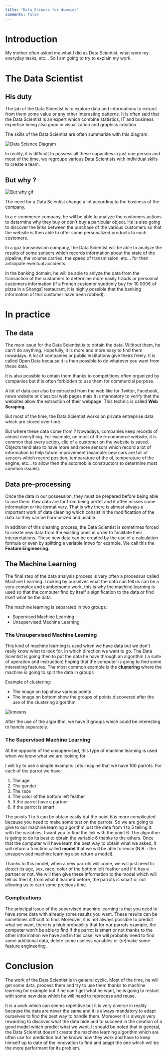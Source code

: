 ```yaml
---
title: "Data Science for dummies"
comments: false
---
```


# Introduction

My mother often asked me what I did as Data Scientist, what were my everyday tasks, etc... So I am going to try to explain my work.


# The Data Scientist

## His duty
The job of the Data Scientist is to explore data and informations to extract from them some value or any other interesting patterns.
It is often said that the Data Scientist is an expert which combine statistics, IT and business expertise being also good in visualization and graphics creation.

The skills of the Data Scientist are often summarize with this diagram:

![Data Science Diagram]({{site.baseurl}}/assets/Data_Science_VD.png)

In reality, it is difficult to possess all these capacities in just one person and most of the time, we regroupe various Data Scientists with individual skills to create a team.


## But why ?
![But why gif]({{site.baseurl}}/images/giphy.gif)

The need for a Data Scientist change a lot according to the business of the company.

In a e-commerce company, he will be able to analyze the customers actions to determine why they buy or don't buy a particular object. He is also going to discover the links between the purchase of the various customers so that the website is then able to offer some personalized products to each customers.

In a gaz transmission company, the Data Scientist will be able to analyze the results of some sensors which records information about the state of the pipeline, the volume carried, the speed of transmission, etc... for then anticipate eventual accidents.

In the banking domain, he will be able to anlyze the data from the transaction of the customers to determine more easily frauds or personnal customers information (if a French customer suddenly buy for 10 000€ of pizza in a Shangaï restaurant, it is highly possible that the banking information of this customer have been robbed).

# In practice

## The data
The main issue for the Data Scientist is to obtain the data. Without them, he can't do anything. Hopefully, it is more and more easy to find them nowadays. A lot of companies or public institutions give theirs freely. It is called Open Data because it is then possible to do whatever you want from these data.

It is also possible to obtain them thanks to competitions often organized by companies but if is often forbidden to use them for commercial purpose.

A lot of data can also be extracted from the web like for Twitter, Facebook, news website or classical web pages mais it is mandatory to verify that the websites allow the extraction of their webpage. This technic is called **Web Scraping**.

But most of the time, the Data Scientist works on private entreprise data which are stored over time.

But where these data come from ? Nowadays, companies keep records of almost everything. For example, on most of the e-commerce website, it is common that every action, clic of a customer on the website is saved. Objects tend also to have more and more sensors which record a lot of information to help future improvement (example: new cars are full of sensors which record position, temparature of the ol, temperature of the engine, etc... to allow then the automobile constructors to determine most common issues).


## Data pre-processing
Once the data in our possession, they must be prepared before being able to use them. Raw data are far from being perfet and it often misses some information or the format vary.
That is why there is almost always a important work of data cleaning which consist in the modificattion of the data so they can be harmonized and usable.

In addition of this cleaning process, the Data Scientist is sometimes forced to create new data from the existing ones in order to facilitate their interpretations. These new data can be created by the use of a calculation formula or even by splitting a variable intwo for example. We call this the **Feature Engineering**.


## The Machine Learning
The final step of the data analysis process is very often a processus called Machine Learning.
Looking by ourselves what the data can tell us can be a very complex and cumbersome work, this is why the machine learning is used so that the computer find by itself a signification to the data or find itself what tie the data.

The machine learning is separated in two groups:

- Supervised Machine Learning
- Unsupervised Machine Learning

### The Unsupervised Machine Learning
This kind of machine learning is used when we have data but we don't really know what to look for, in which direction we want to go.
The Data Scientist is going then to put the data he have through an algorithm ( a suite of operation and instruction) hoping that the computer is going to find some interesting features.
The most common example is the **clustering** where the machine is going to split the data in groups

Example of clustering:

- The image on top show various points
- The image on bottom show the groups of points discovered after the use of the clustering algorithm

![kmeans]({{site.baseurl}}/images/kmeans.png)

After the use of the algorithm, we have 3 groups which could be interesting to handle separately.

### The Supervised Machine Learning
At the opposite of the unsupervised, this type of machine learning is used when we know what we are looking for.

I will try to use a simple example:
Lets imagine that we have 100 parrots. For each of the parrot we have:

1. The age
2. The gender
3. The race
4. The color of the bottom left feather
5. If the parrot have a partner
6. If the parrot is smart

The points 1 to 5 can be obtain easily but the point 6 is more complicated because you need to make some test on the parrots.
So we are going to give to our machine learning algorithm just the data from 1 to 5 telling it: with the variables, I want you to find the link with the point 6. The algorithm is going to do its best to obtain the variable 6 thanks to the others. Once that the computer will have learn the best way to obtain what we asked, it will return a function called **model** that we will be able to reuse (N.B. : the unsupervised machine learning also return a model).

Thanks to this model, when a new parrots will come, we will just need to detect its age, sex, race, color of the bottom left feather and if it has a partner or not. We will then give these information to the model which will tell us then if, from what it learned before, the parrots is smart or not allowing us to earn some precious time.

### Complications
The principal issue of the supervised machine learning is that you need to have some data with already some results you want. These results can be sometimes difficult to find.
Moreover, it is not always possible to predict what we want, there is a high probability that for our parrots example, the computer won't be able to find if the parrot is smart or not thanks to the other information we have and in this case, we will probably need to find some additional data, delete some useless variables or (re)make some feature engineering.


# Conclusion
The work of the Data Scientist is in general cyclic. Most of the time, he will get some data, process them and try to use them thanks to machine learning for example but if he can't get what he want, he is going to restart with some new data which he will need to reprocess and reuse.

It is a work which can seems repetitive but it is very diverse in reality because the data are never the same and it is always mandatory to adapt ourselves to find the best way to handle them. Moreover it is always very rewarding to discover what the data hide and to succeed in the creation of a good model which predict what we want. It should be noted that in general, the Data Scientist doesn't create the machine learning algorithm which are often use for prediction but he knows how they work and have to keep himself up to date of the innovation to find and adapt the one which will be the more performant for its problem.
